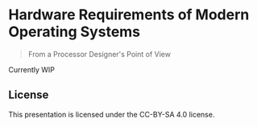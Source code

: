 # Hardware Requirements of Modern Operating Systems

> From a Processor Designer's Point of View

Currently WIP

## License

This presentation is licensed under the CC-BY-SA 4.0 license.
